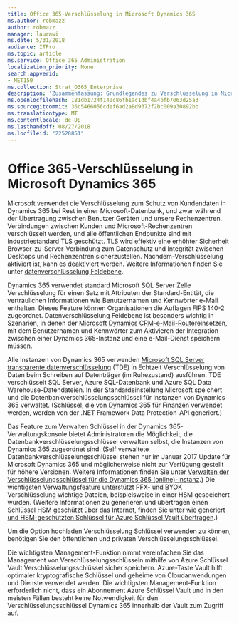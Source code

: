 ```yaml
---
title: Office 365-Verschlüsselung in Microsoft Dynamics 365
ms.author: robmazz
author: robmazz
manager: laurawi
ms.date: 5/31/2018
audience: ITPro
ms.topic: article
ms.service: Office 365 Administration
localization_priority: None
search.appverid:
- MET150
ms.collection: Strat_O365_Enterprise
description: 'Zusammenfassung: Grundlegendes zu Verschlüsselung in Microsoft Dynamics 365.'
ms.openlocfilehash: 181db1724f140c86fb1ac1dbf4a4bfb7063d25a3
ms.sourcegitcommit: 36c5466056cdef6ad2a8d9372f2bc009a30892bb
ms.translationtype: MT
ms.contentlocale: de-DE
ms.lasthandoff: 08/27/2018
ms.locfileid: "22528851"
---
```

# <a name="office-365-encryption-in-microsoft-dynamics-365"></a>Office 365-Verschlüsselung in Microsoft Dynamics 365

Microsoft verwendet die Verschlüsselung zum Schutz von Kundendaten in Dynamics 365 bei Rest in einer Microsoft-Datenbank, und zwar während der Übertragung zwischen Benutzer Geräten und unsere Rechenzentren. Verbindungen zwischen Kunden und Microsoft-Rechenzentren verschlüsselt werden, und alle öffentlichen Endpunkte sind mit Industriestandard TLS geschützt. TLS wird effektiv eine erhöhter Sicherheit Browser-zu-Server-Verbindung zum Datenschutz und Integrität zwischen Desktops und Rechenzentren sicherzustellen. Nachdem-Verschlüsselung aktiviert ist, kann es deaktiviert werden. Weitere Informationen finden Sie unter [datenverschlüsselung Feldebene](https://msdn.microsoft.com/en-us/library/dn481562.aspx).

Dynamics 365 verwendet standard Microsoft SQL Server Zelle Verschlüsselung für einen Satz mit Attributen der Standard-Entität, die vertraulichen Informationen wie Benutzernamen und Kennwörter e-Mail enthalten. Dieses Feature können Organisationen die Auflagen FIPS 140-2 zugeordnet. Datenverschlüsselung Feldebene ist besonders wichtig in Szenarien, in denen der [Microsoft Dynamics CRM-e-Mail-Router](https://technet.microsoft.com/en-us/library/hh699800.aspx)einsetzen, mit dem Benutzernamen und Kennwörter zum Aktivieren der Integration zwischen einer Dynamics 365-Instanz und eine e-Mail-Dienst speichern müssen. 

Alle Instanzen von Dynamics 365 verwenden [Microsoft SQL Server transparente datenverschlüsselung](https://docs.microsoft.com/sql/relational-databases/security/encryption/transparent-data-encryption?view=sql-server-2017) (TDE) in Echtzeit Verschlüsselung von Daten beim Schreiben auf Datenträger (im Ruhezustand) ausführen. TDE verschlüsselt SQL Server, Azure SQL-Datenbank und Azure SQL Data Warehouse-Datendateien. In der Standardeinstellung Microsoft speichert und die Datenbankverschlüsselungsschlüssel für Instanzen von Dynamics 365 verwaltet. (Schlüssel, die von Dynamics 365 für Finanzen verwendet werden, werden von der .NET Framework Data Protection-API generiert.) 

Das Feature zum Verwalten Schlüssel in der Dynamics 365-Verwaltungskonsole bietet Administratoren die Möglichkeit, die Datenbankverschlüsselungsschlüssel verwalten selbst, die Instanzen von Dynamics 365 zugeordnet sind. (Self verwaltete Datenbankverschlüsselungsschlüssel stehen nur im Januar 2017 Update für Microsoft Dynamics 365 und möglicherweise nicht zur Verfügung gestellt für höhere Versionen. Weitere Informationen finden Sie unter [Verwalten der Verschlüsselungsschlüssel für die Dynamics 365 (online)-Instanz](https://docs.microsoft.com/dynamics365/customer-engagement/admin/manage-encryption-keys-instance).) Die wichtigsten Verwaltungsfeature unterstützt PFX- und BYOK Verschlüsselung wichtige Dateien, beispielsweise in einer HSM gespeichert wurden. (Weitere Informationen zu generieren und übertragen einen Schlüssel HSM geschützt über das Internet, finden Sie unter [wie generiert und HSM-geschützten Schlüssel für Azure Schlüssel Vault übertragen](https://docs.microsoft.com/azure/key-vault/key-vault-hsm-protected-keys).) 

Um die Option hochladen Verschlüsselung Schlüssel verwenden zu können, benötigen Sie den öffentlichen und privaten Verschlüsselungsschlüssel.

Die wichtigsten Management-Funktion nimmt vereinfachen Sie das Management von Verschlüsselungsschlüsseln mithilfe von Azure Schlüssel Vault Verschlüsselungsschlüssel sicher speichern. Azure-Taste Vault hilft optimaler kryptografische Schlüssel und geheime von Cloudanwendungen und Dienste verwendet werden. Die wichtigsten Management-Funktion erforderlich nicht, dass ein Abonnement Azure Schlüssel Vault und in den meisten Fällen besteht keine Notwendigkeit für den Verschlüsselungsschlüssel Dynamics 365 innerhalb der Vault zum Zugriff auf.
